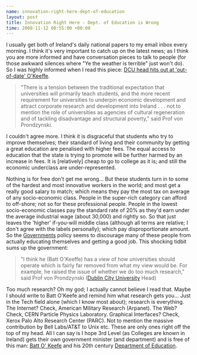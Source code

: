 ```yaml
--- 
name: innovation-right-here-dept-of-education 
layout: post 
title: Innovation Right Here - Dept. of Education is Wrong
time: 2008-11-12 00:55:00 +00:00 
--- 
```


I usually get both of Ireland's daily national
papers to my email inbox every morning. I think it's very important to
catch up on the latest news; as I think you are more informed and have
conversation pieces to talk to people (for those awkward silences where
"Ye the weather is terrible" just won't do). So I was highly informed
when I read this piece: [DCU head hits out at 'out-of-date'
O'Keeffe](http://www.independent.ie/education/latest-news/dcu-head-hits-out-at-outofdate-okeeffe-1532789.html?from=dailynews).  
> "There is a tension between the traditional expectation that
> universities will primarily teach students, and the more recent
> requirement for universities to underpin economic development and
> attract corporate research and development into Ireland . . . not to
> mention the role of universities as agencies of cultural regeneration
> and of tackling disadvantage and structural poverty," said Prof von
> Prondzynski.

I couldn't agree more. I think it is disgraceful that students who try
to improve themselves; their standard of living and their community by
getting a great education are penalised with higher fees. The equal
access to education that the state is trying to promote will be further
harmed by an increase in fees. It is [relatively] cheap to go to college
as it is; and still the economic underclass are under-represented.  
  
Nothing is for free don't get me wrong... But these students turn in to
some of the hardest and most innovative workers in the world; and most
get a really good salary to match; which means they pay the most tax on
average of any socio-economic class. People in the super-rich category
can afford to off-shore; not so for these professional people. People in
the lowest socio-economic classes pay the standard rate of 20% as they'd
earn under the average industrial wage (about 30,000) and rightly so. So
that just leaves the 'higher' if-you-will middle class (although all
terms are relative; I don't agree with the labels personally); which pay
disproportionate amount. So the
[Government](http://www.gov.ie/)[s](http://www.gov.ie/) policy seems to
discourage many of these people from actually educating themselves and
getting a good job. This shocking tidbit sums up the government:  
> "I think he (Batt O'Keeffe) has a view of how universities should
> operate which is fairly far removed from what my view would be. For
> example, he raised the issue of whether we do too much research," said
> Prof von Prondzynski ([Dublin City University](http://www.dcu.ie/)
> Head)

Too much research? Oh my god; I actually cannot believe I read that.
Maybe I should write to Batt O'Keefe and remind him what research gets
you... Just in the Tech field alone (which I know most about); research
is everything. The Internet? Check, American Military Research
(Arpanet). The Web? Check, CERN Particle Physics Laboratory. Graphical
Interfaces? Check, Xerox Palo Alto Research Center (PARC). Not to
mention the massive contribution by Bell Labs/AT&T to Unix etc. These
are only ones right off the top of my head. All I can say is I hope 3rd
Level (as Colleges are known in Ireland) gets their own government
minister (and department) and is free of this man: [Batt O'
Keefe](http://en.wikipedia.org/wiki/Batt_O'Keeffe) and his 20th century
[Department of Education](http://www.education.ie/).